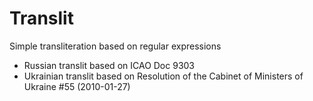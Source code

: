 # Translit
Simple transliteration based on regular expressions

- Russian translit based on ICAO Doc 9303
- Ukrainian translit based on Resolution of the Cabinet of Ministers of Ukraine #55 (2010-01-27)
